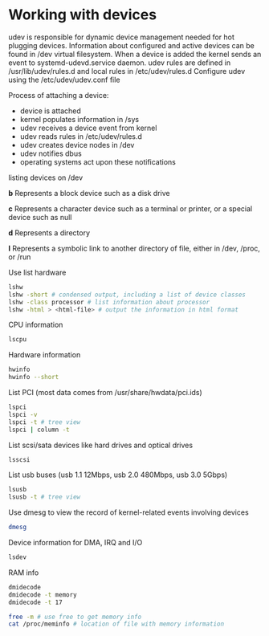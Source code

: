 # Working with devices

udev is responsible for dynamic device management needed for hot plugging devices.
Information about configured and active devices can be found in /dev virtual filesystem.
When a device is added the kernel sends an event to systemd-udevd.service daemon.
udev rules are defined in /usr/lib/udev/rules.d and local rules in /etc/udev/rules.d
Configure udev using the /etc/udev/udev.conf file

Process of attaching a device:

- device is attached
- kernel populates information in /sys
- udev receives a device event from kernel
- udev reads rules in /etc/udev/rules.d
- udev creates device nodes in /dev
- udev notifies dbus
- operating systems act upon these notifications

listing devices on /dev

**b**
Represents a block device such as a disk drive

**c**
Represents a character device such as a terminal or printer, or a special device such as null

**d**
Represents a directory

**l**
Represents a symbolic link to another directory of file, either in /dev, /proc, or /run

Use list hardware

```sh
lshw
lshw -short # condensed output, including a list of device classes
lshw -class processor # list information about processor
lshw -html > <html-file> # output the information in html format
```

CPU information

```sh
lscpu
```

Hardware information

```sh
hwinfo
hwinfo --short
```

List PCI (most data comes from /usr/share/hwdata/pci.ids)

```sh
lspci
lspci -v
lspci -t # tree view
lspci | column -t
```

List scsi/sata devices like hard drives and optical drives

```sh
lsscsi
```

List usb buses (usb 1.1 12Mbps, usb 2.0 480Mbps, usb 3.0 5Gbps)

```sh
lsusb
lsusb -t # tree view
```

Use dmesg to view the record of kernel-related events involving devices

```sh
dmesg
```

Device information for DMA, IRQ and I/O

```sh
lsdev
```

RAM info

```sh
dmidecode
dmidecode -t memory
dmidecode -t 17

free -m # use free to get memory info
cat /proc/meminfo # location of file with memory information
```
